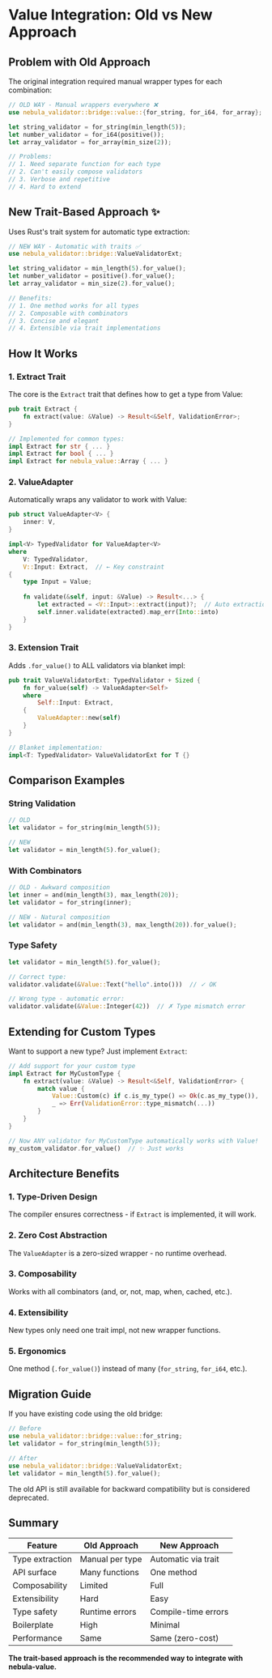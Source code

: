 # Value Integration: Old vs New Approach

## Problem with Old Approach

The original integration required manual wrapper types for each combination:

```rust
// OLD WAY - Manual wrappers everywhere ❌
use nebula_validator::bridge::value::{for_string, for_i64, for_array};

let string_validator = for_string(min_length(5));
let number_validator = for_i64(positive());
let array_validator = for_array(min_size(2));

// Problems:
// 1. Need separate function for each type
// 2. Can't easily compose validators
// 3. Verbose and repetitive
// 4. Hard to extend
```

## New Trait-Based Approach ✨

Uses Rust's trait system for automatic type extraction:

```rust
// NEW WAY - Automatic with traits ✅
use nebula_validator::bridge::ValueValidatorExt;

let string_validator = min_length(5).for_value();
let number_validator = positive().for_value();
let array_validator = min_size(2).for_value();

// Benefits:
// 1. One method works for all types
// 2. Composable with combinators
// 3. Concise and elegant
// 4. Extensible via trait implementations
```

## How It Works

### 1. Extract Trait

The core is the `Extract` trait that defines how to get a type from Value:

```rust
pub trait Extract {
    fn extract(value: &Value) -> Result<&Self, ValidationError>;
}

// Implemented for common types:
impl Extract for str { ... }
impl Extract for bool { ... }
impl Extract for nebula_value::Array { ... }
```

### 2. ValueAdapter

Automatically wraps any validator to work with Value:

```rust
pub struct ValueAdapter<V> {
    inner: V,
}

impl<V> TypedValidator for ValueAdapter<V>
where
    V: TypedValidator,
    V::Input: Extract,  // ← Key constraint
{
    type Input = Value;
    
    fn validate(&self, input: &Value) -> Result<...> {
        let extracted = <V::Input>::extract(input)?;  // Auto extraction
        self.inner.validate(extracted).map_err(Into::into)
    }
}
```

### 3. Extension Trait

Adds `.for_value()` to ALL validators via blanket impl:

```rust
pub trait ValueValidatorExt: TypedValidator + Sized {
    fn for_value(self) -> ValueAdapter<Self>
    where
        Self::Input: Extract,
    {
        ValueAdapter::new(self)
    }
}

// Blanket implementation:
impl<T: TypedValidator> ValueValidatorExt for T {}
```

## Comparison Examples

### String Validation

```rust
// OLD
let validator = for_string(min_length(5));

// NEW
let validator = min_length(5).for_value();
```

### With Combinators

```rust
// OLD - Awkward composition
let inner = and(min_length(3), max_length(20));
let validator = for_string(inner);

// NEW - Natural composition
let validator = and(min_length(3), max_length(20)).for_value();
```

### Type Safety

```rust
let validator = min_length(5).for_value();

// Correct type:
validator.validate(&Value::Text("hello".into()))  // ✓ OK

// Wrong type - automatic error:
validator.validate(&Value::Integer(42))  // ✗ Type mismatch error
```

## Extending for Custom Types

Want to support a new type? Just implement `Extract`:

```rust
// Add support for your custom type
impl Extract for MyCustomType {
    fn extract(value: &Value) -> Result<&Self, ValidationError> {
        match value {
            Value::Custom(c) if c.is_my_type() => Ok(c.as_my_type()),
            _ => Err(ValidationError::type_mismatch(...))
        }
    }
}

// Now ANY validator for MyCustomType automatically works with Value!
my_custom_validator.for_value()  // ✨ Just works
```

## Architecture Benefits

### 1. Type-Driven Design
The compiler ensures correctness - if `Extract` is implemented, it will work.

### 2. Zero Cost Abstraction
The `ValueAdapter` is a zero-sized wrapper - no runtime overhead.

### 3. Composability
Works with all combinators (and, or, not, map, when, cached, etc.).

### 4. Extensibility
New types only need one trait impl, not new wrapper functions.

### 5. Ergonomics
One method (`.for_value()`) instead of many (`for_string`, `for_i64`, etc.).

## Migration Guide

If you have existing code using the old bridge:

```rust
// Before
use nebula_validator::bridge::value::for_string;
let validator = for_string(min_length(5));

// After
use nebula_validator::bridge::ValueValidatorExt;
let validator = min_length(5).for_value();
```

The old API is still available for backward compatibility but is considered deprecated.

## Summary

| Feature | Old Approach | New Approach |
|---------|-------------|--------------|
| Type extraction | Manual per type | Automatic via trait |
| API surface | Many functions | One method |
| Composability | Limited | Full |
| Extensibility | Hard | Easy |
| Type safety | Runtime errors | Compile-time errors |
| Boilerplate | High | Minimal |
| Performance | Same | Same (zero-cost) |

**The trait-based approach is the recommended way to integrate with nebula-value.**
